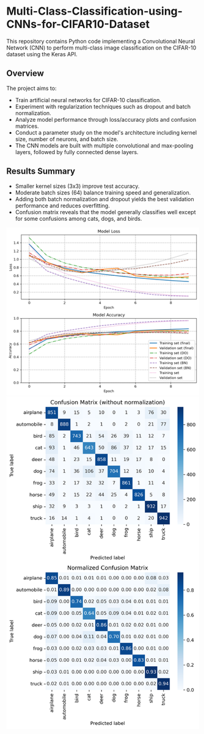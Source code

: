 # Multi-Class-Classification-using-CNNs-for-CIFAR10-Dataset
This repository contains Python code implementing a Convolutional Neural Network (CNN) to perform multi-class image classification on the CIFAR-10 dataset using the Keras API.

## Overview
The project aims to:
- Train artificial neural networks for CIFAR-10 classification.
- Experiment with regularization techniques such as dropout and batch normalization.
- Analyze model performance through loss/accuracy plots and confusion matrices.
- Conduct a parameter study on the model's architecture including kernel size, number of neurons, and batch size.
- The CNN models are built with multiple convolutional and max-pooling layers, followed by fully connected dense layers. 

## Results Summary
- Smaller kernel sizes (3x3) improve test accuracy.
- Moderate batch sizes (64) balance training speed and generalization.
- Adding both batch normalization and dropout yields the best validation performance and reduces overfitting.
- Confusion matrix reveals that the model generally classifies well except for some confusions among cats, dogs, and birds.

<img src="Q1_loss_acc.png" width="600">

<img src="Q1_confusion.png" width="600">


